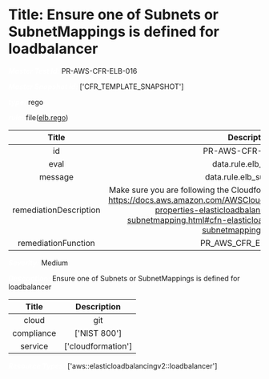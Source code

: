 



# Title: Ensure one of Subnets or SubnetMappings is defined for loadbalancer


***<font color="white">Master Test Id:</font>*** PR-AWS-CFR-ELB-016

***<font color="white">Master Snapshot Id:</font>*** ['CFR_TEMPLATE_SNAPSHOT']

***<font color="white">type:</font>*** rego

***<font color="white">rule:</font>*** file([elb.rego])  
  
  
  
  

|Title|Description|
| :---: | :---: |
|id|PR-AWS-CFR-ELB-016|
|eval|data.rule.elb_subnet|
|message|data.rule.elb_subnet_err|
|remediationDescription|Make sure you are following the Cloudformation template format presented https://docs.aws.amazon.com/AWSCloudFormation/latest/UserGuide/aws-properties-elasticloadbalancingv2-loadbalancer-subnetmapping.html#cfn-elasticloadbalancingv2-loadbalancer-subnetmapping-subnetid|
|remediationFunction|PR_AWS_CFR_ELB_016.py|


***<font color="white">Severity:</font>*** Medium

***<font color="white">Description:</font>*** Ensure one of Subnets or SubnetMappings is defined for loadbalancer  
  
  

|Title|Description|
| :---: | :---: |
|cloud|git|
|compliance|['NIST 800']|
|service|['cloudformation']|


***<font color="white">Resource Types:</font>*** ['aws::elasticloadbalancingv2::loadbalancer']


[elb.rego]: https://github.com/prancer-io/prancer-compliance-test/tree/master/aws/iac/elb.rego
